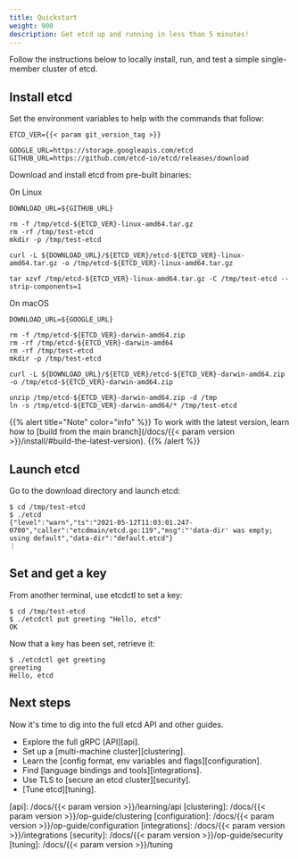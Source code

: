 ```yaml
---
title: Quickstart
weight: 900
description: Get etcd up and running in less than 5 minutes!
---
```


Follow the instructions below to locally install, run, and test a simple
single-member cluster of etcd.

## Install etcd

Set the environment variables to help with the commands that follow:

```
ETCD_VER={{< param git_version_tag >}}

GOOGLE_URL=https://storage.googleapis.com/etcd
GITHUB_URL=https://github.com/etcd-io/etcd/releases/download
```

Download and install etcd from pre-built binaries:

On Linux

```
DOWNLOAD_URL=${GITHUB_URL}

rm -f /tmp/etcd-${ETCD_VER}-linux-amd64.tar.gz
rm -rf /tmp/test-etcd
mkdir -p /tmp/test-etcd

curl -L ${DOWNLOAD_URL}/${ETCD_VER}/etcd-${ETCD_VER}-linux-amd64.tar.gz -o /tmp/etcd-${ETCD_VER}-linux-amd64.tar.gz

tar xzvf /tmp/etcd-${ETCD_VER}-linux-amd64.tar.gz -C /tmp/test-etcd --strip-components=1
```

On macOS

```
DOWNLOAD_URL=${GOOGLE_URL}

rm -f /tmp/etcd-${ETCD_VER}-darwin-amd64.zip
rm -rf /tmp/etcd-${ETCD_VER}-darwin-amd64
rm -rf /tmp/test-etcd
mkdir -p /tmp/test-etcd

curl -L ${DOWNLOAD_URL}/${ETCD_VER}/etcd-${ETCD_VER}-darwin-amd64.zip -o /tmp/etcd-${ETCD_VER}-darwin-amd64.zip

unzip /tmp/etcd-${ETCD_VER}-darwin-amd64.zip -d /tmp
ln -s /tmp/etcd-${ETCD_VER}-darwin-amd64/* /tmp/test-etcd
```

{{% alert title="Note" color="info" %}}
To work with the latest version, learn how to [build from the main branch](/docs/{{< param version >}}/install/#build-the-latest-version).
{{% /alert %}}

## Launch etcd

Go to the download directory and launch etcd:

```
$ cd /tmp/test-etcd
$ ./etcd
{"level":"warn","ts":"2021-05-12T11:03:01.247-0700","caller":"etcdmain/etcd.go:119","msg":"'data-dir' was empty; using default","data-dir":"default.etcd"}
⋮
```

## Set and get a key

From another terminal, use etcdctl to set a key:

```
$ cd /tmp/test-etcd
$ ./etcdctl put greeting "Hello, etcd"
OK
```

Now that a key has been set, retrieve it:

```
$ ./etcdctl get greeting
greeting
Hello, etcd
```

## Next steps

Now it's time to dig into the full etcd API and other guides.

- Explore the full gRPC [API][api].
- Set up a [multi-machine cluster][clustering].
- Learn the [config format, env variables and flags][configuration].
- Find [language bindings and tools][integrations].
- Use TLS to [secure an etcd cluster][security].
- [Tune etcd][tuning].

[api]: /docs/{{< param version >}}/learning/api
[clustering]: /docs/{{< param version >}}/op-guide/clustering
[configuration]: /docs/{{< param version >}}/op-guide/configuration
[integrations]: /docs/{{< param version >}}/integrations
[security]: /docs/{{< param version >}}/op-guide/security
[tuning]: /docs/{{< param version >}}/tuning


